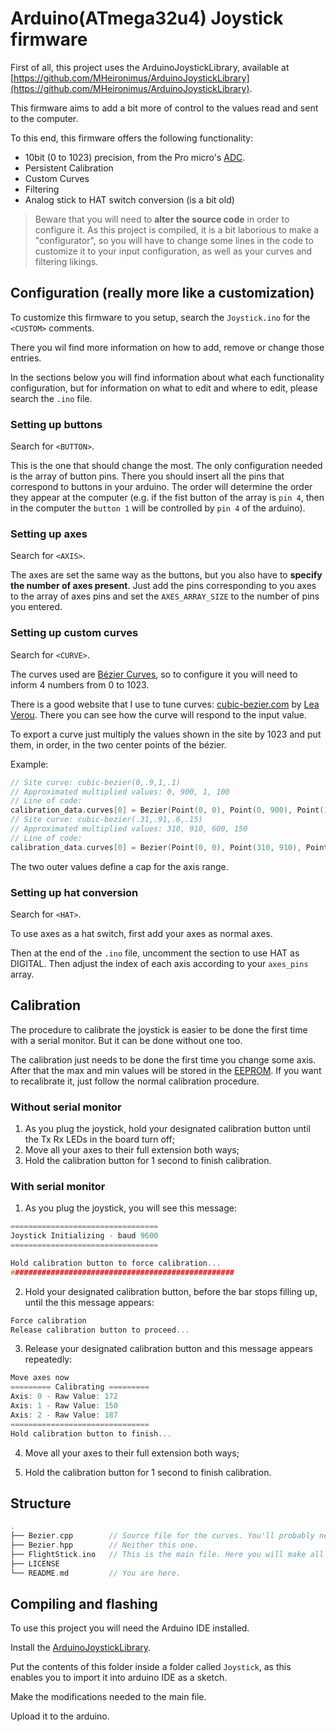 # Arduino(ATmega32u4) Joystick firmware

First of all, this project uses the ArduinoJoystickLibrary, available at [https://github.com/MHeironimus/ArduinoJoystickLibrary](https://github.com/MHeironimus/ArduinoJoystickLibrary).

This firmware aims to add a bit more of control to the values read and sent
to the computer.

To this end, this firmware offers the following functionality:
 - 10bit (0 to 1023) precision, from the Pro micro's [ADC](https://en.wikipedia.org/wiki/Analog-to-digital_converter).
 - Persistent Calibration
 - Custom Curves
 - Filtering
 - Analog stick to HAT switch conversion (is a bit old)

> Beware that you will need to **alter the source code** in order to configure
> it. As this project is compiled, it is a bit laborious to make a "configurator",
> so you will have to change some lines in the code to customize it to your
> input configuration, as well as your curves and filtering likings.

## Configuration (really more like a customization)
To customize this firmware to you setup, search the `Joystick.ino` for the `<CUSTOM>` comments.

There you wil find more information on how to add, remove or change those entries.

In the sections below you will find information about what each functionality
configuration, but for information on what to edit and where to edit, please
search the `.ino` file.

### Setting up buttons
Search for `<BUTTON>`.

This is the one that should change the most. The only configuration needed is
the array of button pins. There you should insert all the pins that
correspond to buttons in your arduino. The order will determine the order
they appear at the computer (e.g. if the fist button of the array is `pin 4`,
then in the computer the `button 1` will be controlled by `pin 4` of the
arduino).

### Setting up axes
Search for `<AXIS>`.

The axes are set the same way as the buttons, but you also have to **specify
the number of axes present**. Just add the pins corresponding to you axes to
the array of axes pins and set the `AXES_ARRAY_SIZE` to the number of pins
you entered.

### Setting up custom curves
Search for `<CURVE>`.

The curves used are
[Bézier Curves](https://en.wikipedia.org/wiki/B%C3%A9zier_curve), so to configure it
you will need to inform 4 numbers from 0 to 1023.

There is a good website that I use to tune curves:
[cubic-bezier.com](cubic-bezier.com) by [Lea Verou](http://lea.verou.me/).
There you can see how the curve will respond to the input value.

To export a curve just multiply the values shown in the site by 1023 and put
them, in order, in the two center points of the bézier.

Example:
``` cpp
// Site curve: cubic-bezier(0,.9,1,.1)
// Approximated multiplied values: 0, 900, 1, 100
// Line of code:
calibration_data.curves[0] = Bezier(Point(0, 0), Point(0, 900), Point(1023, 100), Point(1023, 1023));
// Site curve: cubic-bezier(.31,.91,.6,.15)
// Approximated multiplied values: 310, 910, 600, 150
// Line of code:
calibration_data.curves[0] = Bezier(Point(0, 0), Point(310, 910), Point(600, 150), Point(1023, 1023));
```

The two outer values define a cap for the axis range.

### Setting up hat conversion
Search for `<HAT>`.

To use axes as a hat switch, first add your axes as normal axes.

Then at the end of the `.ino` file, uncomment the section to use HAT as DIGITAL.
Then adjust the index of each axis according to your `axes_pins` array.

## Calibration
The procedure to calibrate the joystick is easier to be done the first time
with a serial monitor. But it can be done without one too.

The calibration just needs to be done the first time you change some axis.
After that the max and min values will be stored in the [EEPROM](https://en.wikipedia.org/wiki/EEPROM).
If you want to recalibrate it, just follow the normal calibration procedure.

### Without serial monitor
1. As you plug the joystick, hold your designated calibration button until the Tx Rx LEDs in the board turn off;
2. Move all your axes to their full extension both ways;
3. Hold the calibration button for 1 second to finish calibration.

### With serial monitor
1. As you plug the joystick, you will see this message:
``` h
=================================
Joystick Initializing - baud 9600
=================================

Hold calibration button to force calibration...
##################################################
```

2. Hold your designated calibration button, before the bar stops filling up, until the this message appears:
``` h
Force calibration
Release calibration button to proceed...
```

3. Release your designated calibration button and this message appears repeatedly:
``` h
Move axes now
========= Calibrating =========
Axis: 0 - Raw Value: 172
Axis: 1 - Raw Value: 150
Axis: 2 - Raw Value: 187
===============================
Hold calibration button to finish...
```
4. Move all your axes to their full extension both ways;

5. Hold the calibration button for 1 second to finish calibration.

## Structure
``` c
.
├── Bezier.cpp        // Source file for the curves. You'll probably never touch this file.
├── Bezier.hpp        // Neither this one.
├── FlightStick.ino   // This is the main file. Here you will make all the changes needed.
├── LICENSE
└── README.md         // You are here.

```

## Compiling and flashing
To use this project you will need the Arduino IDE installed.

Install the [ArduinoJoystickLibrary](https://github.com/MHeironimus/ArduinoJoystickLibrary#installation-instructions).

Put the contents of this folder inside a folder called `Joystick`, as this enables you to import it into arduino IDE as a sketch.

Make the modifications needed to the main file.

Upload it to the arduino.